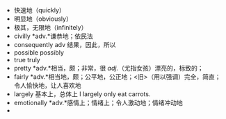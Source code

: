 - 快速地（quickly）
- 明显地（obviously）
- 极其，无限地（infinitely）
- civilly *adv.*谦恭地；依民法
- consequently adv 结果，因此，所以
- possible possibly
- true truly
- pretty *adv.*相当，颇；非常，很 *adj.*（尤指女孩）漂亮的，标致的；
- fairly *adv.*相当地，颇；公平地，公正地；<旧>（用以强调）完全，简直；令人愉快地，让人喜欢地
- largely 基本上，总体上 I largely only eat carrots.
- emotionally  *adv.*感情上；情绪上；令人激动地；情绪冲动地
-